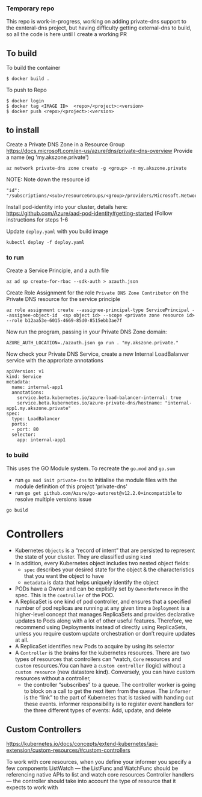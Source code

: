 ### Temporary repo

This repo is work-in-progress, working on adding private-dns support to the exnteral-dns project, but having difficulty getting external-dns to build, so all the code is here until I create a working PR

## To build

To build the container

```
$ docker build .
```

To push to Repo

```
$ docker login
$ docker tag <IMAGE ID>  <repo>/<project>:<version>
$ docker push <repo>/<project>:<version>
```


## to install



Create a Private DNS Zone in a Resource Group https://docs.microsoft.com/en-us/azure/dns/private-dns-overview
Provide a name (eg 'my.akszone.private')

```
az network private-dns zone create -g <group> -n my.akszone.private
```

NOTE: Note down the resource id
```
"id": "/subscriptions/<sub>/resourceGroups/<group>/providers/Microsoft.Network/privateDnsZones/<zone>",
```


Install pod-identity into your cluster, details here: https://github.com/Azure/aad-pod-identity#getting-started
(Follow instructions for steps 1-6

Update `deploy.yaml` with you build image

```
kubectl deploy -f deploy.yaml
```


### to run




Create a Service Principle, and a auth file
```
az ad sp create-for-rbac --sdk-auth > azauth.json
```

Create Role Assignment for the role `Private DNS Zone Contributor` on the Private DNS resource for the service principle

```
az role assignment create --assignee-principal-type ServicePrincipal --assignee-object-id  <sp object id> --scope <private zone resource id> --role b12aa53e-6015-4669-85d0-8515ebb3ae7f
```

Now run the program, passing in your Private DNS Zone domain:

```
AZURE_AUTH_LOCATION=./azauth.json go run . "my.akszone.private."
```

Now check your Private DNS Service, create a new Internal LoadBalanver service with the approriate annotations
```
apiVersion: v1
kind: Service
metadata:
  name: internal-app1
  annotations:
    service.beta.kubernetes.io/azure-load-balancer-internal: true
    service.beta.kubernetes.io/azure-private-dns/hostname: "internal-app1.my.akszone.private"
spec:
  type: LoadBalancer
  ports:
  - port: 80
  selector:
    app: internal-app1
```



### to build

This uses the GO Module system.  To recreate the `go.mod` and `go.sum`
* run `go mod init private-dns` to initialise the module files with the module definition of this project 'private-dns'
* run `go get github.com/Azure/go-autorest@v12.2.0+incompatible` to resolve multiple versions issue

```
go build
```

# Controllers

* Kubernetes `Objects` is a “record of intent” that are persisted to represent the state of your cluster.  They are classified using `kind`
* In addition, every Kubernetes object includes two nested object fields:
    * `spec` describes your desired state for the object & the characteristics that you want the object to have
    * `metadata` is data that helps uniquely identify the object
* PODs have a Owner and can be explisitly set by `OwnerReference` in the spec.   This is the `controller` of the POD.
* A ReplicaSet is one kind of pod controller, and ensures that a specified number of pod replicas are running at any given time
a `Deployment` is a higher-level concept that manages ReplicaSets and provides declarative updates to Pods along with a lot of other useful features. Therefore, we recommend using Deployments instead of directly using ReplicaSets, unless you require custom update orchestration or don’t require updates at all.
* A ReplicaSet identifies new Pods to acquire by using its selector
* A `Controller` is the brains for the kubernetes resources.  There are two types of resources that controllers can “watch, `Core` resources and `custom` resources.You can have a `custom controller` (logic) without a `custom resource` (new datastore kind). Conversely, you can have custom resources without a controller, 
    * the controller “subscribes” to a queue. The controller worker is going to block on a call to get the next item from the queue.  The `informer` is the “link” to the part of Kubernetes that is tasked with handing out these events.  informer responsibility is to register event handlers for the three different types of events: Add, update, and delete

## Custom Controllers
https://kubernetes.io/docs/concepts/extend-kubernetes/api-extension/custom-resources/#custom-controllers

To work with core resources, when you define your informer you specify a few components
ListWatch — the ListFunc and WatchFunc should be referencing native APIs to list and watch core resources
Controller handlers — the controller should take into account the type of resource that it expects to work with





